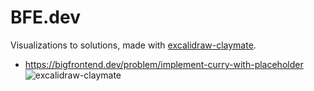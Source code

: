 # BFE.dev

Visualizations to solutions, made with [excalidraw-claymate](https://github.com/dai-shi/excalidraw-claymate).


- https://bigfrontend.dev/problem/implement-curry-with-placeholder
  ![excalidraw-claymate](https://github.com/yuleicul/bfe.dev/assets/27288153/2e0e14a4-fd79-48da-bea5-0c73a01e9aea)

